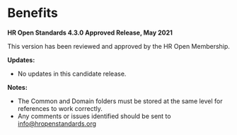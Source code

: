 # Benefits
**HR Open Standards 4.3.0 Approved Release, May 2021**

This version has been reviewed and approved by the HR Open Membership. 

**Updates:**
- No updates in this candidate release. 

**Notes:**
- The Common and Domain folders must be stored at the same level for references to work correctly.
- Any comments or issues identified should be sent to info@hropenstandards.org

